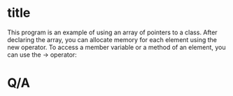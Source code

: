 # title

This program is an example of using an array of pointers to a class. After declaring the array, you can allocate memory for each element using the new operator. To access a member variable or a method of an element, you can use the -> operator:

# Q/A